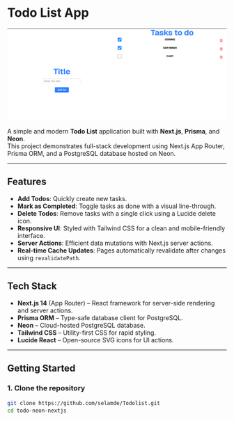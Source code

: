 # Todo List App

![Todo List Screenshot](./public/readme.PNG)

A simple and modern **Todo List** application built with **Next.js**, **Prisma**, and **Neon**.  
This project demonstrates full-stack development using Next.js App Router, Prisma ORM, and a PostgreSQL database hosted on Neon.

---

## Features

- **Add Todos**: Quickly create new tasks.
- **Mark as Completed**: Toggle tasks as done with a visual line-through.
- **Delete Todos**: Remove tasks with a single click using a Lucide delete icon.
- **Responsive UI**: Styled with Tailwind CSS for a clean and mobile-friendly interface.
- **Server Actions**: Efficient data mutations with Next.js server actions.
- **Real-time Cache Updates**: Pages automatically revalidate after changes using `revalidatePath`.

---

## Tech Stack

- **Next.js 14** (App Router) – React framework for server-side rendering and server actions.
- **Prisma ORM** – Type-safe database client for PostgreSQL.
- **Neon** – Cloud-hosted PostgreSQL database.
- **Tailwind CSS** – Utility-first CSS for rapid styling.
- **Lucide React** – Open-source SVG icons for UI actions.

---

## Getting Started

### 1. Clone the repository

```bash
git clone https://github.com/selamde/Todolist.git
cd todo-neon-nextjs
```

